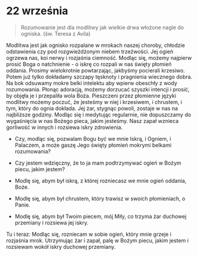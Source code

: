 
# 22 września

> Rozumowanie jest dla modlitwy jak wielkie drwa włożone nagle do ogniska. (św. Teresa z Avila)

Modlitwa jest jak ognisko rozpalane w mrokach naszej choroby, chłodzie odstawienia czy pod rozgwieżdżonym niebem trzeźwości. Jej ogień ogrzewa nas, koi nerwy i rozjaśnia ciemność. Modląc się, możemy najpierw prosić Boga o natchnienie - o iskrę co rozpali w nas święty płomień oddania. Prosimy wielokrotnie powtarzając, jakbyśmy pocierali krzesiwo. Potem już tylko dokładamy szczapy tęsknoty i pragnienia wiecznego dobra. Na bok odsuwamy mokre belki intelektu aby wpierw obeschły z wody rozumowania. Płonąc adoracją, możemy dorzucać szyszki intencji i prosić, by objęła je i przepaliła wola Boża. Pieszczeni przez płomienne języki modlitwy możemy poczuć, że jesteśmy w niej i krzesiwem, i chrustem, i tym, który do ognia dokłada. Jej żar, stygnąc powoli, zostaje w nas na najbliższe godziny. Modląc się i medytując regularnie, nie dopuszczamy do wygaśnięcia w nas Bożego pieca, jakim jesteśmy. Nasz zapał wznieca gorliwość w innych i rozsiewa iskry zdrowienia.

- Czy, modląc się, pozwalam Bogu być we mnie Iskrą, i Ogniem, i Palaczem, a może gaszę Jego święty płomień mokrymi belkami rozumowania?
- Czy jestem wdzięczny, że to ja mam podtrzymywać ogień w Bożym piecu, jakim jestem?

- Modlę się, abym był iskrą, z której rozniecasz we mnie ogień oddania, Boże.
- Modlę się, abym był chrustem, który trawisz w swoich płomieniach, o Panie.
- Modlę się, abym był Twoim piecem, mój Miły, co trzyma żar duchowej przemiany i rozsiewa jej iskry.

Tu i teraz: Modląc się, rozniecam w sobie ogień, który mnie grzeje i rozjaśnia
mrok. Utrzymując żar i zapał, palę w Bożym piecu, jakim jestem i rozsiewam wokół iskry duchowej przemiany.
